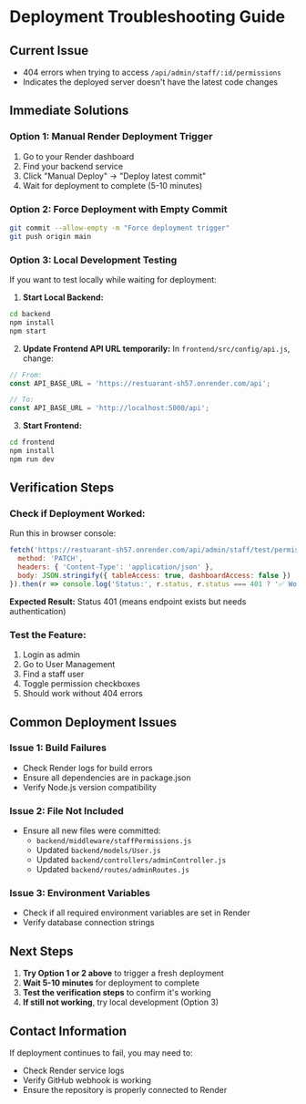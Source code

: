 # Deployment Troubleshooting Guide

## Current Issue
- 404 errors when trying to access `/api/admin/staff/:id/permissions`
- Indicates the deployed server doesn't have the latest code changes

## Immediate Solutions

### Option 1: Manual Render Deployment Trigger
1. Go to your Render dashboard
2. Find your backend service
3. Click "Manual Deploy" → "Deploy latest commit"
4. Wait for deployment to complete (5-10 minutes)

### Option 2: Force Deployment with Empty Commit
```bash
git commit --allow-empty -m "Force deployment trigger"
git push origin main
```

### Option 3: Local Development Testing
If you want to test locally while waiting for deployment:

1. **Start Local Backend:**
```bash
cd backend
npm install
npm start
```

2. **Update Frontend API URL temporarily:**
In `frontend/src/config/api.js`, change:
```javascript
// From:
const API_BASE_URL = 'https://restuarant-sh57.onrender.com/api';

// To:
const API_BASE_URL = 'http://localhost:5000/api';
```

3. **Start Frontend:**
```bash
cd frontend
npm install
npm run dev
```

## Verification Steps

### Check if Deployment Worked:
Run this in browser console:
```javascript
fetch('https://restuarant-sh57.onrender.com/api/admin/staff/test/permissions', {
  method: 'PATCH',
  headers: { 'Content-Type': 'application/json' },
  body: JSON.stringify({ tableAccess: true, dashboardAccess: false })
}).then(r => console.log('Status:', r.status, r.status === 401 ? '✅ Working!' : '❌ Still not deployed'));
```

**Expected Result:** Status 401 (means endpoint exists but needs authentication)

### Test the Feature:
1. Login as admin
2. Go to User Management
3. Find a staff user
4. Toggle permission checkboxes
5. Should work without 404 errors

## Common Deployment Issues

### Issue 1: Build Failures
- Check Render logs for build errors
- Ensure all dependencies are in package.json
- Verify Node.js version compatibility

### Issue 2: File Not Included
- Ensure all new files were committed:
  - `backend/middleware/staffPermissions.js`
  - Updated `backend/models/User.js`
  - Updated `backend/controllers/adminController.js`
  - Updated `backend/routes/adminRoutes.js`

### Issue 3: Environment Variables
- Check if all required environment variables are set in Render
- Verify database connection strings

## Next Steps

1. **Try Option 1 or 2 above** to trigger a fresh deployment
2. **Wait 5-10 minutes** for deployment to complete
3. **Test the verification steps** to confirm it's working
4. **If still not working**, try local development (Option 3)

## Contact Information
If deployment continues to fail, you may need to:
- Check Render service logs
- Verify GitHub webhook is working
- Ensure the repository is properly connected to Render
